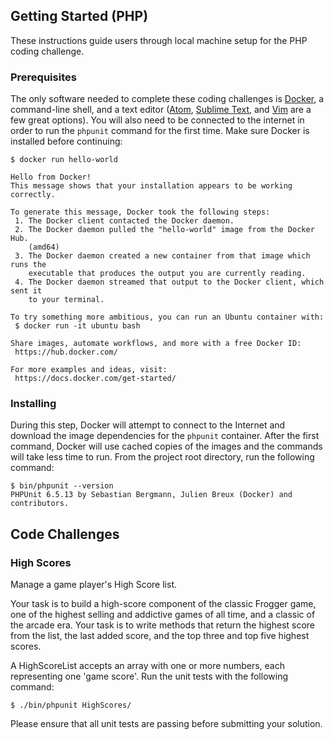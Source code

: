 ## Getting Started (PHP)

These instructions guide users through local machine setup for the PHP coding
challenge.

### Prerequisites

The only software needed to complete these coding challenges is [Docker](https://docs.docker.com/get-docker/), a
command-line shell, and a text editor ([Atom](https://atom.io/), [Sublime Text](http://www.sublimetext.com/), and
[Vim](https://www.vim.org/) are a few great options). You will also need to be connected to the internet in order to run
the `phpunit` command for the first time. Make sure Docker is installed before continuing:

```console
$ docker run hello-world

Hello from Docker!
This message shows that your installation appears to be working correctly.

To generate this message, Docker took the following steps:
 1. The Docker client contacted the Docker daemon.
 2. The Docker daemon pulled the "hello-world" image from the Docker Hub.
    (amd64)
 3. The Docker daemon created a new container from that image which runs the
    executable that produces the output you are currently reading.
 4. The Docker daemon streamed that output to the Docker client, which sent it
    to your terminal.

To try something more ambitious, you can run an Ubuntu container with:
 $ docker run -it ubuntu bash

Share images, automate workflows, and more with a free Docker ID:
 https://hub.docker.com/

For more examples and ideas, visit:
 https://docs.docker.com/get-started/

```

### Installing

During this step, Docker will attempt to connect to the Internet and download the image dependencies for the `phpunit`
container. After the first command, Docker will use cached copies of the images and the commands will take less time to
run. From the project root directory, run the following command:

```console
$ bin/phpunit --version
PHPUnit 6.5.13 by Sebastian Bergmann, Julien Breux (Docker) and contributors.

```

## Code Challenges

### High Scores

Manage a game player's High Score list.

Your task is to build a high-score component of the classic Frogger game, one of the highest selling and addictive games
of all time, and a classic of the arcade era. Your task is to write methods that return the highest score from the list,
the last added score, and the top three and top five highest scores.

A HighScoreList accepts an array with one or more numbers, each representing one 'game score'. Run the unit tests with
the following command:

```console
$ ./bin/phpunit HighScores/
```

Please ensure that all unit tests are passing before submitting your solution.
